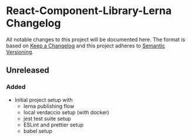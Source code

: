 # React-Component-Library-Lerna Changelog

All notable changes to this project will be documented here. The format is based
on [Keep a Changelog](http://keepachangelog.com/en/1.0.0/) and this project
adheres to [Semantic Versioning](http://semver.org/spec/v2.0.0.html).

## Unreleased

### Added

- Initial project setup with
  - lerna publishing flow
  - local verdaccio setup (with docker)
  - jest test suite setup
  - ESLint and prettier setup
  - babel setup